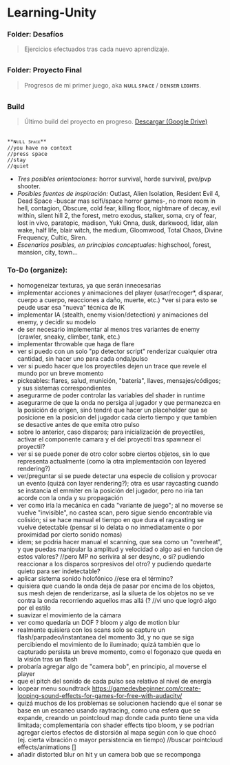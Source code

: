 # Learning-Unity

### Folder: Desafíos
> Ejercicios efectuados tras cada nuevo aprendizaje.
##
### Folder: Proyecto Final
> Progresos de mi primer juego, aka **ɴᴜʟʟ ꜱᴘᴀᴄᴇ** / **ᴅᴇɴꜱᴇʀ ʟɪɢʜᴛꜱ**.
##
### Build
> Último build del proyecto en progreso.
[Descargar (Google Drive)](https://drive.google.com/drive/folders/1wmCVdZ-ly5E-kStmxGM_Eeb8T-aoVywp?usp=sharing)
##


```
**ɴᴜʟʟ ꜱᴘᴀᴄᴇ** 
//you have no context
//press space
//stay
//quiet
```
+ *Tres posibles orientaciones:* horror survival, horde survival, pve/pvp shooter.
+ *Posibles fuentes de inspiración:* Outlast, Alien Isolation, Resident Evil 4, Dead Space -buscar mas scifi/space horror games-, no more room in hell, contagion, Obscure, cold fear, killing floor, nightmare of decay, evil within, silent hill 2, the forest, metro exodus, stalker, soma, cry of fear, lost in vivo, paratopic, madison, Yuki Onna, dusk, darkwood, lidar, alan wake, half life, blair witch, the medium, Gloomwood, Total Chaos, Divine Frequency, Cultic, Siren.
+ *Escenarios posibles, en principios conceptuales:* highschool, forest, mansion, city, town...

### To-Do (organize):
+ homogeneizar texturas, ya que serán innecesarias
+ implementar acciones y animaciones del player (usar/recoger*, disparar, cuerpo a cuerpo, reacciones a daño, muerte, etc.) *ver si para esto se peude usar esa "nueva" técnica de IK
+ implementar IA (stealth, enemy vision/detection) y animaciones del enemy, y decidir su modelo
+ de ser necesario implementar al menos tres variantes de enemy (crawler, sneaky, climber, tank, etc.)
+ implementar throwable que haga de flare
+ ver si puedo con un solo "pp detector script" renderizar cualquier otra cantidad, sin hacer uno para cada onda/pulso
+ ver si puedo hacer que los proyectiles dejen un trace que revele el mundo por un breve momento
+ pickeables: flares, salud, munición, "batería", llaves, mensajes/códigos; y sus sistemas correspondientes
+ asegurarme de poder controlar las variables del shader in runtime
+ asegurarme de que la onda no persiga al jugador y que permanezca en la posición de origen, sinó tendré que hacer un placeholder que se posicione en la posicion del jugador cada cierto tiempo y que tambíen se desactive antes de que emita otro pulso
+ sobre lo anterior, caso disparos; para inicialización de proyectiles, activar el componente camara y el del proyectil tras spawnear el proyectil?
+ ver si se puede poner de otro color sobre ciertos objetos, sin lo que representa actualmente (como la otra implementación con layered rendering?)
+ ver/preguntar si se puede detectar una especie de colision y provocar un evento (quizá con layer rendering?); otra es usar raycasting cuando se instancia el emmiter en la posición del jugador, pero no iría tan acorde con la onda y su propagación
+ ver como iría la mecánica en cada "variante de juego"; al no moverse se vuelve "invisible", no castea scan, pero sigue siendo encontrable via colisión; si se hace manual el tiempo en que dura el raycasting se vuelve detectable (pensar si lo delata o no inmediatamente o por proximidad por cierto sonido nomas)
+ idem; se podria hacer manual el scanning, que sea como un "overheat", y que puedas manipular la amplitud y velocidad o algo asi en funcion de estos valores?
//pero MP no serivira al ser desync, o si? pudiendo reaccionar a los disparos sorpresivos del otro? y pudiendo quedarte quieto para ser indetectable?
+ aplicar sistema sonido holofónico //ese era el término?
+ quisiera que cuando la onda deja de pasar por encima de los objetos, sus mesh dejen de renderizarse, así la silueta de los objetos no se ve contra la onda recorriendo aquellos mas allá (? //vi uno que logró algo por el estilo
+ suavizar el movimiento de la cámara
+ ver como quedaría un DOF ? bloom y algo de motion blur
+ realmente quisiera con los scans solo se capture un flash/parpadeo/instantanea del momento 3d, y no que se siga percibiendo el movimiento de lo iluminado; quizá también que lo capturado persista un breve momento, como el fogonazo que queda en la visión tras un flash 
+ probaría agregar algo de "camera bob", en principio, al moverse el player
+ que el pitch del sonido de cada pulso sea relativo al nivel de energía
+ loopear menu soundtrack https://gamedevbeginner.com/create-looping-sound-effects-for-games-for-free-with-audacity/
+ quizá muchos de los problemas se solucionen haciendo que el sonar se base en un escaneo usando raytracing, como una esfera que se expande, creando un pointcloud map donde cada punto tiene una vida limitada; complementaría con shader effects tipo bloom, y se podrian agregar ciertos efectos de distorsión al mapa según con lo que chocó (ej. cierta vibración o mayor persistencia en tiempo) //buscar pointcloud effects/animations []
+ añadir distorted blur on hit y un camera bob que se recomponga


##